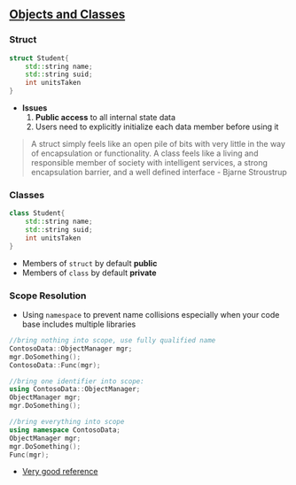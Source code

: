 ## [Objects and Classes](http://web.stanford.edu/class/cs106l/lectures/lecture09/09_Classes.pdf)
### Struct
```c++
struct Student{
    std::string name;
    std::string suid;
    int unitsTaken
}
```
- **Issues**
    1. **Public access** to all internal state data
    2. Users need to explicitly initialize each data member before using it

> A struct simply feels like an open pile of bits with very little
in the way of encapsulation or functionality. 
A class feels like a living and responsible member of society with
intelligent services, a strong encapsulation barrier, and a well defined interface
        - Bjarne Stroustrup

### Classes
```c++
class Student{
    std::string name;
    std::string suid;
    int unitsTaken    
}
```
- Members of `struct` by default **public**
- Members of `class` by default **private**

### Scope Resolution
- Using `namespace` to prevent name collisions especially when your code base includes multiple libraries

```c++
//bring nothing into scope, use fully qualified name 
ContosoData::ObjectManager mgr;  
mgr.DoSomething();  
ContosoData::Func(mgr);

//bring one identifier into scope:
using ContosoData::ObjectManager;  
ObjectManager mgr;  
mgr.DoSomething();

//bring everything into scope
using namespace ContosoData;
ObjectManager mgr;  
mgr.DoSomething();  
Func(mgr);  
```

- [Very good reference](https://docs.microsoft.com/en-us/cpp/cpp/namespaces-cpp)

